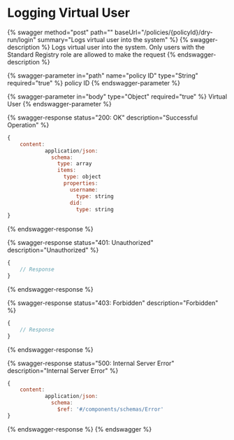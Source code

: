 # Logging Virtual User

{% swagger method="post" path="" baseUrl="/policies/{policyId}/dry-run/login" summary="Logs virtual user into the system" %}
{% swagger-description %}
Logs virtual user into the system. Only users with the Standard Registry role are allowed to make the request
{% endswagger-description %}

{% swagger-parameter in="path" name="policy ID" type="String" required="true" %}
policy ID
{% endswagger-parameter %}

{% swagger-parameter in="body" type="Object" required="true" %}
Virtual User
{% endswagger-parameter %}

{% swagger-response status="200: OK" description="Successful Operation" %}
```javascript
{
    content:
            application/json:
              schema:
                type: array
                items:
                  type: object
                  properties:
                    username:
                      type: string
                    did:
                      type: string
}
```
{% endswagger-response %}

{% swagger-response status="401: Unauthorized" description="Unauthorized" %}
```javascript
{
    // Response
}
```
{% endswagger-response %}

{% swagger-response status="403: Forbidden" description="Forbidden" %}
```javascript
{
    // Response
}
```
{% endswagger-response %}

{% swagger-response status="500: Internal Server Error" description="Internal Server Error" %}
```javascript
{
    content:
            application/json:
              schema:
                $ref: '#/components/schemas/Error'
}
```
{% endswagger-response %}
{% endswagger %}
